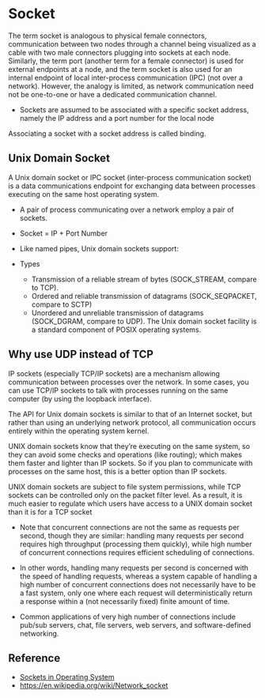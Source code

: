 # Socket

The term socket is analogous to physical female connectors, communication between two nodes through a channel being visualized as a cable with two male connectors plugging into sockets at each node. Similarly, the term port (another term for a female connector) is used for external endpoints at a node, and the term socket is also used for an internal endpoint of local inter-process communication (IPC) (not over a network). However, the analogy is limited, as network communication need not be one-to-one or have a dedicated communication channel.

- Sockets are assumed to be associated with a specific socket address, namely the IP address and a port number for the local node

Associating a socket with a socket address is called binding.

## Unix Domain Socket

A Unix domain socket or IPC socket (inter-process communication socket) is a data communications endpoint for exchanging data between processes executing on the same host operating system.

- A pair of process communicating over a network employ a pair of sockets.

- Socket = IP + Port Number

- Like named pipes, Unix domain sockets support:

- Types
    - Transmission of a reliable stream of bytes (SOCK_STREAM, compare to TCP).
    - Ordered and reliable transmission of datagrams (SOCK_SEQPACKET, compare to SCTP)
    - Unordered and unreliable transmission of datagrams (SOCK_DGRAM, compare to UDP).
    The Unix domain socket facility is a standard component of POSIX operating systems.

## Why use UDP instead of TCP

IP sockets (especially TCP/IP sockets) are a mechanism allowing communication between processes over the network. In some cases, you can use TCP/IP sockets to talk with processes running on the same computer (by using the loopback interface).

The API for Unix domain sockets is similar to that of an Internet socket, but rather than using an underlying network protocol, all communication occurs entirely within the operating system kernel.

UNIX domain sockets know that they’re executing on the same system, so they can avoid some checks and operations (like routing); which makes them faster and lighter than IP sockets. So if you plan to communicate with processes on the same host, this is a better option than IP sockets.

UNIX domain sockets are subject to file system permissions, while TCP sockets can be controlled only on the packet filter level. As a result, it is much easier to regulate which users have access to a UNIX domain socket than it is for a TCP socket

- Note that concurrent connections are not the same as requests per second, though they are similar: handling many requests per second requires high throughput (processing them quickly), while high number of concurrent connections requires efficient scheduling of connections.

- In other words, handling many requests per second is concerned with the speed of handling requests, whereas a system capable of handling a high number of concurrent connections does not necessarily have to be a fast system, only one where each request will deterministically return a response within a (not necessarily fixed) finite amount of time.

- Common applications of very high number of connections include pub/sub servers, chat, file servers, web servers, and software-defined networking.

## Reference
- [Sockets in Operating System](https://www.youtube.com/watch?v=uagKTbohimU)
- https://en.wikipedia.org/wiki/Network_socket